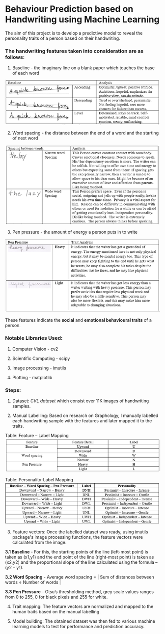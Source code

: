 # Behaviour Prediction based on Handwriting using Machine Learning

The aim of this project is to develop a predictive model to reveal the personality traits of a person based on their handwriting. 
### The handwriting features taken into consideration are as follows: ###

1. Baseline - the imaginary line on a blank paper which touches the base of each word

![GitHub Logo](BaselineTA.PNG)

2. Word spacing - the distance between the end of a word and the starting of next word

![GitHub Logo](WordspacingTA.PNG)

3. Pen pressure - the amount of energy a person puts in to write

![GitHub Logo](PenpressureTA.PNG)

These features indicate the **social** and **emotional behavioural traits** of a person. 

### Notable Libraries Used: ###

1. Computer Vision - cv2

2. Scientific Computing - scipy

3. Image processing - imutils

4. Plotting - matplotlib

### Steps: ###

1. Dataset: _CVL dataset_ which consist over 11K images of handwriting samples.

2. Manual Labelling: Based on research on Graphology, I manually labelled each handwriting sample with the features and later mapped it to the traits.

Table: Feature – Label Mapping
![GitHub Logo](Mapping.PNG)

Table: Personality-Label Mapping
![GitHub Logo](Label_personality_mapping.PNG)

3. Feature vectors: Once the labelled dataset was ready, using imutils package's image processing functions, the feature vectors were calculated from the image.

**3.1 Baseline** - For this, the starting points of the line (left-most point) is taken as (x1,y1) and the end point of the line (right-most point) is taken as (x2,y2) and the proportional slope of the line calculated using the formula – (y2 – y1).

**3.2 Word Spacing** - Average word spacing = | Sum of distances between words ÷ Number of words |

**3.3 Pen Pressure** - Otsu’s thresholding method, grey scale values ranges from 0 to 255, 0 for black pixels and 255 for white.

4. Trait mapping: The feature vectors are normalized and mapped to the human traits based on the manual labelling.

5. Model building: The obtained dataset was then fed to various machine learning models to test for performance and prediction accuracy.











